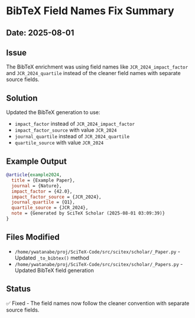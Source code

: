 # BibTeX Field Names Fix Summary

## Date: 2025-08-01

## Issue
The BibTeX enrichment was using field names like `JCR_2024_impact_factor` and `JCR_2024_quartile` instead of the cleaner field names with separate source fields.

## Solution
Updated the BibTeX generation to use:
- `impact_factor` instead of `JCR_2024_impact_factor`
- `impact_factor_source` with value `JCR_2024`
- `journal_quartile` instead of `JCR_2024_quartile`  
- `quartile_source` with value `JCR_2024`

## Example Output
```bibtex
@article{example2024,
  title = {Example Paper},
  journal = {Nature},
  impact_factor = {42.0},
  impact_factor_source = {JCR_2024},
  journal_quartile = {Q1},
  quartile_source = {JCR_2024},
  note = {Generated by SciTeX Scholar (2025-08-01 03:09:39)}
}
```

## Files Modified
- `/home/ywatanabe/proj/SciTeX-Code/src/scitex/scholar/_Paper.py` - Updated `_to_bibtex()` method
- `/home/ywatanabe/proj/SciTeX-Code/src/scitex/scholar/_Papers.py` - Updated BibTeX field generation

## Status
✅ Fixed - The field names now follow the cleaner convention with separate source fields.